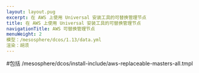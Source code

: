 ```yaml
---
layout: layout.pug
excerpt: 在 AWS 上使用 Universal 安装工具的可替换管理节点
title: 在 AWS 上使用 Universal 安装工具的可替换管理节点
navigationTitle: AWS 可替换管理节点
menuWeight: 2
模型：/mesosphere/dcos/1.13/data.yml
渲染：胡须
---
```


#包括 /mesosphere/dcos/install-include/aws-replaceable-masters-all.tmpl
